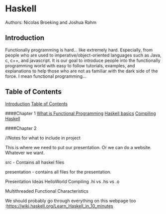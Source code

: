 Haskell
=======

Authors: Nicolas Broeking and Joshua Rahm


Introduction
------------

Functionally programming is hard... like extremely hard. Especially, from people who are used to imperative/object-oriented languages such as Java, c, c++, and javascript. It is our goal to introduce people into the functionally programming world with easy to follow tutorials, examples, and explanations to help those who are not as familiar with the dark side of the force. I mean functional programming… 

Table of Contents
-----------------

[Introduction](README.md)
[Table of Contents](README.md)

####Chapter 1
	[What is Functional Programming](./presentation/FunctionalProgramming.md)
	[Haskell basics](./presentation/BasicHaskell.md)
	[Compiling Haskell](./presentation/CompilingHaskell.md)
	
####Chapter 2



//Notes for what to include in project

This is where we need to put our presentation. Or we can do a website. Whatever we want.

src - Contains all haskel files

presentation - contains all files for the presentation.

Presentation Ideas
HelloWorld
Compiling
    .hi vs .hs vs .o 

Multithreaded
Functional Characteristics

We should probably go through everything on this webpage too :https://wiki.haskell.org/Learn_Haskell_in_10_minutes
